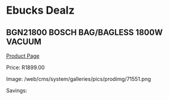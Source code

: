 
# Ebucks Dealz
## BGN21800 BOSCH BAG/BAGLESS 1800W VACUUM
[Product Page](https://www.ebucks.com/web/shop/productSelected.do?prodId=1173023830&catId=998409624)

Price: R1899.00

Image: /web/cms/system/galleries/pics/prodimg/71551.png

Savings: 


	